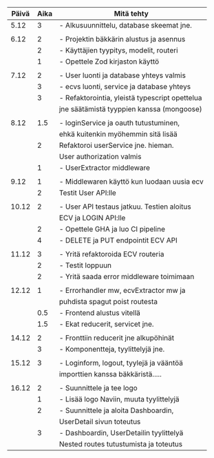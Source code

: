 | Päivä | Aika | Mitä tehty                                     |
|-------|------|------------------------------------------------|
| 5.12  | 3    | - Alkusuunnittelu, database skeemat jne.       |
|       |      |                                                |
| 6.12  | 2    | - Projektin bäkkärin alustus ja asennus        |
|       | 2    | - Käyttäjien tyypitys, modelit, routeri        |
|       | 1    | - Opettele Zod kirjaston käyttö                |
|       |      |                                                |
| 7.12  | 2    | - User luonti ja database yhteys valmis        |
|       | 3    | - ecvs luonti, service ja database yhteys      |
|       | 3    | - Refaktorointia, yleistä typescript opettelua |
|       |      |   jne säätämistä tyyppien kanssa (mongoose)    |
|       |      |                                                |
| 8.12  | 1.5  | - loginService ja oauth tutustuminen,          |
|       |      |   ehkä kuitenkin myöhemmin sitä lisää          |
|       | 2    |   Refaktoroi userService jne. hieman.          |
|       |      |   User authorization valmis                    |
|       | 1    | - UserExtractor middleware                     |
|       |      |                                                |
| 9.12  | 1    | - Middlewaren käyttö kun luodaan uusia ecv     |
|       | 2    |   Testit User API:lle                          |
|       |      |                                                |
| 10.12 | 2    | - User API testaus jatkuu. Testien aloitus     |
|       |      |   ECV ja LOGIN API:lle                         |
|       | 2    | - Opettele GHA ja luo CI pipeline              |
|       | 4    | - DELETE ja PUT endpointit ECV API             |
|       |      |                                                |
| 11.12 | 3    | - Yritä refaktoroida ECV routeria              |
|       | 2    | - Testit loppuun                               |
|       | 2    | - Yritä saada error middleware toimimaan       |
|       |      |                                                |
| 12.12 | 1    | - Errorhandler mw, ecvExtractor mw ja          |
|       |      |   puhdista spagut poist routesta               |
|       | 0.5  | - Frontend alustus vitellä                     |
|       | 1.5  | - Ekat reducerit, servicet jne.                |
|       |      |                                                |
| 14.12 | 2    | - Fronttiin reducerit jne alkupöhinät          |
|       | 3    | - Komponentteja, tyylittelyjä jne.             |
|       |      |                                                |
| 15.12 | 3    | - Loginform, logout, tyylejä ja vääntöä        |
|       |      |   importtien kanssa bäkkäristä.....            |
|       |      |                                                |
| 16.12 | 2    | - Suunnittele ja tee logo                      |
|       | 1    | - Lisää logo Naviin, muuta tyylittelyjä        |
|       | 2    | - Suunnittele ja aloita Dashboardin,           |
|       |      |   UserDetail sivun toteutus                    |
|       | 3    | - Dashboardin, UserDetailin tyylittelyä        |
|       |      |   Nested routes tutustumista ja toteutus       |